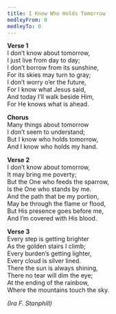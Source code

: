 ```yaml
---
title: I Know Who Holds Tomorrow
medleyFrom: 0
medleyTo: 0
---
```


**Verse 1**  
I don’t know about tomorrow,  
I just live from day to day;  
I don’t borrow from its sunshine,  
For its skies may turn to gray;  
I don’t worry o’er the future,  
For I know what Jesus said,  
And today I’ll walk beside Him,  
For He knows what is ahead.

**Chorus**  
Many things about tomorrow  
I don’t seem to understand;  
But I know who holds tomorrow,  
And I know who holds my hand.

**Verse 2**  
I don’t know about tomorrow,  
It may bring me poverty;  
But the One who feeds the sparrow,  
Is the One who stands by me.  
And the path that be my portion,  
May be through the flame or flood,  
But His presence goes before me,  
And I’m covered with His blood.

**Verse 3**  
Every step is getting brighter  
As the golden stairs I climb;  
Every burden’s getting lighter,  
Every cloud is silver lined.  
There the sun is always shining,  
There no tear will dim the eye;  
At the ending of the rainbow,  
Where the mountains touch the sky.

_(Ira F. Stanphill)_
